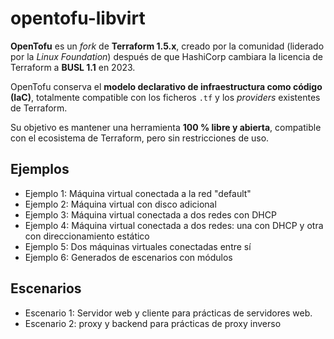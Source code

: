 # opentofu-libvirt

**OpenTofu** es un *fork* de **Terraform 1.5.x**, creado por la comunidad (liderado por la *Linux Foundation*) después de que HashiCorp cambiara la licencia de Terraform a **BUSL 1.1** en 2023.

OpenTofu conserva el **modelo declarativo de infraestructura como código (IaC)**, totalmente compatible con los ficheros `.tf` y los *providers* existentes de Terraform.

Su objetivo es mantener una herramienta **100 % libre y abierta**, compatible con el ecosistema de Terraform, pero sin restricciones de uso.


## Ejemplos

* Ejemplo 1: Máquina virtual conectada a la red "default"
* Ejemplo 2: Máquina virtual con disco adicional
* Ejemplo 3: Máquina virtual conectada a dos redes con DHCP
* Ejemplo 4: Máquina virtual conectada a dos redes: una con DHCP y otra con direccionamiento estático
* Ejemplo 5: Dos máquinas virtuales conectadas entre sí
* Ejemplo 6: Generados de escenarios con módulos

## Escenarios

* Escenario 1: Servidor web y cliente para prácticas de servidores web.
* Escenario 2: proxy y backend para prácticas de proxy inverso